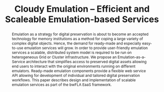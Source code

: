 ---
abstract: Emulation as a strategy for digital preservation is about to become an accepted
  technology for memory institutions as a method for coping a large variety of complex
  digital objects. Hence, the demand for ready-made and especially easy-to-use emulation
  services will grow. In order to provide user-friendly emulation services a scalable,
  distributed system model is required to be run on heterogeneous Grid or Cluster
  infrastructure. We propose an Emulation-as-a-Service architecture that simplifies
  access to preserved digital assets allowing end users to interact with the original
  environments running on different emulators. Ready-made emulation components provide
  a flexible web service API allowing for development of individual and tailored digital
  preservation workflows. This paper describes design and implementation of scalable
  emulation services as part of the bwFLA EaaS framework.
creators:
- Valizada, Isgandar
- Rechert, Klaus
- Meier, Konrad
- Wehrle, Dennis
- von Suchodoletz, Dirk
- Sabel, Leander
date: null
document_url: https://services.phaidra.univie.ac.at/api/object/o:377398/download
grand_parent: iPRES
institutions: []
keywords:
- lisbon
landing_page_url: https://phaidra.univie.ac.at/o:377398
language: eng
layout: publication
license: CC BY-SA 2.0 AT
notes_url: null
parent: iPRES 2013
publication_type: paper
size: 2016768
slides_url: null
source_name: iPRES
title: Cloudy Emulation – Efficient and Scaleable Emulation-based Services
year: 2013
---